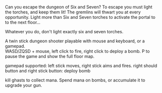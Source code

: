 Can you escape the dungeon of Six and Seven?
To escape you must light the torches, and keep them lit!  The gremlins will thwart you at every opportunity.  Light more than Six and Seven torches to activate the portal to to the next floor...

Whatever you do, don't light exactly six and seven torches.  

A twin stick dungeon shooter playable with mouse and keyboard, or a gamepad.  
WASD/ZQSD + mouse,  left click to fire, right click to deploy a bomb.
P to pause the game and show the full floor map. 

gamepad supported:
left stick moves, right stick aims and fires.
right should button and right stick button: deploy bomb

kill ghasts to collect mana.  Spend mana on bombs, or accumulate it to upgrade your gun.
 